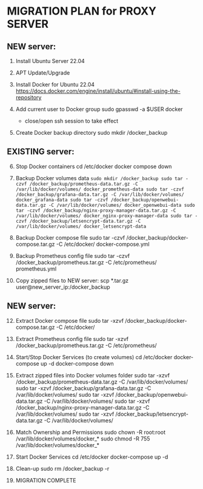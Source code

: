 MIGRATION PLAN for PROXY SERVER
======================================

NEW server:
----------------
1. Install Ubuntu Server 22.04

2. APT Update/Upgrade

3. Install Docker for Ubuntu 22.04
	https://docs.docker.com/engine/install/ubuntu/#install-using-the-repository

4. Add current user to Docker group
	sudo gpasswd -a $USER docker
	* close/open ssh session to take effect

5. Create Docker backup directory
	sudo mkdir /docker_backup

EXISTING server:
--------------------
6. Stop Docker containers
	cd /etc/docker
	docker compose down

7. Backup Docker volumes data
``
	sudo mkdir /docker_backup
	sudo tar -czvf /docker_backup/prometheus-data.tar.gz -C /var/lib/docker/volumes/ docker_prometheus-data
	sudo tar -czvf /docker_backup/grafana-data.tar.gz -C /var/lib/docker/volumes/ docker_grafana-data
	sudo tar -czvf /docker_backup/openwebui-data.tar.gz -C /var/lib/docker/volumes/ docker_openwebui-data
	sudo tar -czvf /docker_backup/nginx-proxy-manager-data.tar.gz -C /var/lib/docker/volumes/ docker_nginx-proxy-manager-data
	sudo tar -czvf /docker_backup/letsencrypt-data.tar.gz -C /var/lib/docker/volumes/ docker_letsencrypt-data
``

9. Backup Docker compose file
	sudo tar -czvf /docker_backup/docker-compose.tar.gz -C /etc/docker/ docker-compose.yml

10. Backup Prometheus config file
	sudo tar -czvf /docker_backup/prometheus.tar.gz -C /etc/prometheus/ prometheus.yml

11. Copy zipped files to NEW server:
	scp *.tar.gz user@new_server_ip:/docker_backup

NEW server:
----------------
12. Extract Docker compose file
	sudo tar -xzvf /docker_backup/docker-compose.tar.gz -C /etc/docker/

12. Extract Prometheus config file
	sudo tar -xzvf /docker_backup/prometheus.tar.gz -C /etc/prometheus/

13. Start/Stop Docker Services (to create volumes)
	cd /etc/docker
	docker-compose up -d
	docker-compose down

11. Extract zipped files into Docker volumes folder
	sudo tar -xzvf /docker_backup/prometheus-data.tar.gz -C /var/lib/docker/volumes/
	sudo tar -xzvf /docker_backup/grafana-data.tar.gz -C /var/lib/docker/volumes/
	sudo tar -xzvf /docker_backup/openwebui-data.tar.gz -C /var/lib/docker/volumes/
	sudo tar -xzvf /docker_backup/nginx-proxy-manager-data.tar.gz -C /var/lib/docker/volumes/
	sudo tar -xzvf /docker_backup/letsencrypt-data.tar.gz -C /var/lib/docker/volumes/

13. Match Ownership and Permissions
	sudo chown -R root:root /var/lib/docker/volumes/docker_*
	sudo chmod -R 755 /var/lib/docker/volumes/docker_*

13. Start Docker Services
	cd /etc/docker
	docker-compose up -d

14. Clean-up
	sudo rm /docker_backup -r

14. MIGRATION COMPLETE
